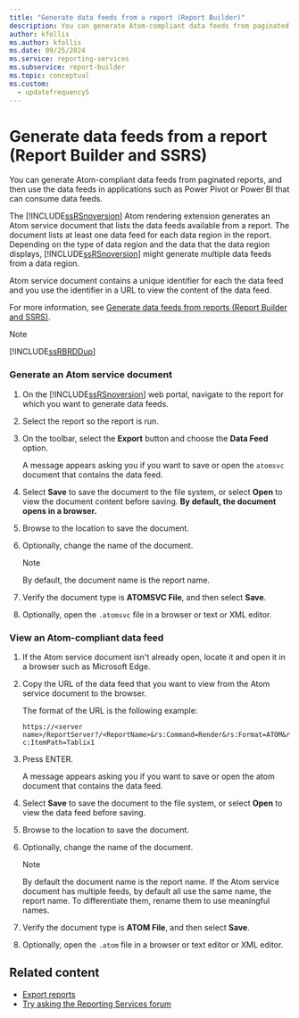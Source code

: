 ```yaml
---
title: "Generate data feeds from a report (Report Builder)"
description: You can generate Atom-compliant data feeds from paginated reports. Use the feeds in applications such as Power Pivot or Power BI that can consume data feeds.
author: kfollis
ms.author: kfollis
ms.date: 09/25/2024
ms.service: reporting-services
ms.subservice: report-builder
ms.topic: conceptual
ms.custom:
  - updatefrequency5
---
```

# Generate data feeds from a report (Report Builder and SSRS)

You can generate Atom-compliant data feeds from paginated reports, and then use the data feeds in applications such as Power Pivot or Power BI that can consume data feeds.

The [!INCLUDE[ssRSnoversion](../../includes/ssrsnoversion-md.md)] Atom rendering extension generates an Atom service document that lists the data feeds available from a report. The document lists at least one data feed for each data region in the report. Depending on the type of data region and the data that the data region displays, [!INCLUDE[ssRSnoversion](../../includes/ssrsnoversion-md.md)] might generate multiple data feeds from a data region.

Atom service document contains a unique identifier for each the data feed and you use the identifier in a URL to view the content of the data feed.

For more information, see [Generate data feeds from reports (Report Builder and SSRS)](../../reporting-services/report-builder/generating-data-feeds-from-reports-report-builder-and-ssrs.md).

> [!NOTE]  
> [!INCLUDE[ssRBRDDup](../../includes/ssrbrddup-md.md)]

### Generate an Atom service document

1. On the [!INCLUDE[ssRSnoversion](../../includes/ssrsnoversion-md.md)] web portal, navigate to the report for which you want to generate data feeds.

1. Select the report so the report is run.

1. On the toolbar, select the **Export** button and choose the **Data Feed** option.

     A message appears asking you if you want to save or open the `atomsvc` document that contains the data feed.

1. Select **Save** to save the document to the file system, or select **Open** to view the document content before saving. **By default, the document opens in a browser.**

1. Browse to the location to save the document.

1. Optionally, change the name of the document.

    > [!NOTE]  
    >  By default, the document name is the report name.

1. Verify the document type is **ATOMSVC File**, and then select **Save**.

1. Optionally, open the `.atomsvc` file in a browser or text or XML editor.

### View an Atom-compliant data feed

1. If the Atom service document isn't already open, locate it and open it in a browser such as Microsoft Edge.

1. Copy the URL of the data feed that you want to view from the Atom service document to the browser.

     The format of the URL is the following example:

     `https://<server name>/ReportServer?/<ReportName>&rs:Command=Render&rs:Format=ATOM&rc:ItemPath=Tablix1`

1. Press ENTER.

     A message appears asking you if you want to save or open the atom document that contains the data feed.

1. Select **Save** to save the document to the file system, or select **Open** to view the data feed before saving.

1. Browse to the location to save the document.

1. Optionally, change the name of the document.

    > [!NOTE]  
    >  By default the document name is the report name. If the Atom service document has multiple feeds, by default all use the same name, the report name. To differentiate them, rename them to use meaningful names.

1. Verify the document type is **ATOM File**, and then select **Save**.

1. Optionally, open the `.atom` file in a browser or text editor or XML editor.

## Related content

- [Export reports](../../reporting-services/report-builder/export-reports-report-builder-and-ssrs.md)
- [Try asking the Reporting Services forum](https://go.microsoft.com/fwlink/?LinkId=620231)
